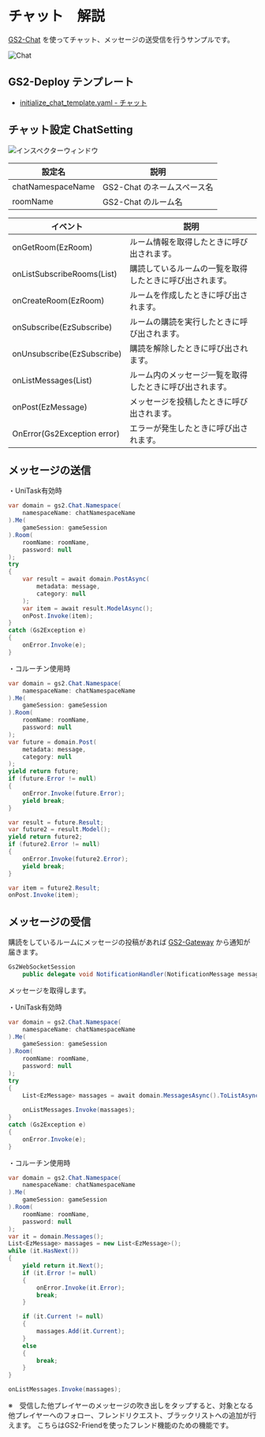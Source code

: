 # チャット　解説

[GS2-Chat](https://app.gs2.io/docs/index.html#gs2-chat) を使ってチャット、メッセージの送受信を行うサンプルです。　　

![Chat](Chat.png)

## GS2-Deploy テンプレート

- [initialize_chat_template.yaml - チャット](../Templates/initialize_chat_template.yaml)

## チャット設定 ChatSetting

![インスペクターウィンドウ](ChatSetting.png)

| 設定名 | 説明 |
|---|---|
| chatNamespaceName | GS2-Chat のネームスペース名 |
| roomName | GS2-Chat のルーム名 |

| イベント | 説明 |
|---|---|
| onGetRoom(EzRoom) | ルーム情報を取得したときに呼び出されます。 |
| onListSubscribeRooms(List<EzSubscribe>) | 購読しているルームの一覧を取得したときに呼び出されます。 |
| onCreateRoom(EzRoom) | ルームを作成したときに呼び出されます。 |
| onSubscribe(EzSubscribe) | ルームの購読を実行したときに呼び出されます。 |
| onUnsubscribe(EzSubscribe) | 購読を解除したときに呼び出されます。 |
| onListMessages(List<EzMessage>) | ルーム内のメッセージ一覧を取得したときに呼び出されます。 |
| onPost(EzMessage) | メッセージを投稿したときに呼び出されます。 |
| OnError(Gs2Exception error) | エラーが発生したときに呼び出されます。 |

## メッセージの送信

・UniTask有効時
```c#
var domain = gs2.Chat.Namespace(
    namespaceName: chatNamespaceName
).Me(
    gameSession: gameSession
).Room(
    roomName: roomName,
    password: null
);
try
{
    var result = await domain.PostAsync(
        metadata: message,
        category: null
    );
    var item = await result.ModelAsync();
    onPost.Invoke(item);
}
catch (Gs2Exception e)
{
    onError.Invoke(e);
}
```
・コルーチン使用時
```c#
var domain = gs2.Chat.Namespace(
    namespaceName: chatNamespaceName
).Me(
    gameSession: gameSession
).Room(
    roomName: roomName,
    password: null
);
var future = domain.Post(
    metadata: message,
    category: null
);
yield return future;
if (future.Error != null)
{
    onError.Invoke(future.Error);
    yield break;
}

var result = future.Result;
var future2 = result.Model();
yield return future2;
if (future2.Error != null)
{
    onError.Invoke(future2.Error);
    yield break;
}

var item = future2.Result; 
onPost.Invoke(item);
```

## メッセージの受信

購読をしているルームにメッセージの投稿があれば [GS2-Gateway](https://app.gs2.io/docs/index.html#gs2-gateway) から通知が届きます。
```c#
Gs2WebSocketSession
    public delegate void NotificationHandler(NotificationMessage message);
```

メッセージを取得します。

・UniTask有効時
```c#
var domain = gs2.Chat.Namespace(
    namespaceName: chatNamespaceName
).Me(
    gameSession: gameSession
).Room(
    roomName: roomName,
    password: null
);
try
{
    List<EzMessage> massages = await domain.MessagesAsync().ToListAsync();
    
    onListMessages.Invoke(massages);
}
catch (Gs2Exception e)
{
    onError.Invoke(e);
}
```
・コルーチン使用時
```c#
var domain = gs2.Chat.Namespace(
    namespaceName: chatNamespaceName
).Me(
    gameSession: gameSession
).Room(
    roomName: roomName,
    password: null
);
var it = domain.Messages();
List<EzMessage> massages = new List<EzMessage>();
while (it.HasNext())
{
    yield return it.Next();
    if (it.Error != null)
    {
        onError.Invoke(it.Error);
        break;
    }

    if (it.Current != null)
    {
        massages.Add(it.Current);
    }
    else
    {
        break;
    }
}

onListMessages.Invoke(massages);
```

※　受信した他プレイヤーのメッセージの吹き出しをタップすると、対象となる他プレイヤーへのフォロー、フレンドリクエスト、ブラックリストへの追加が行えます。
こちらはGS2-Friendを使ったフレンド機能のための機能です。
